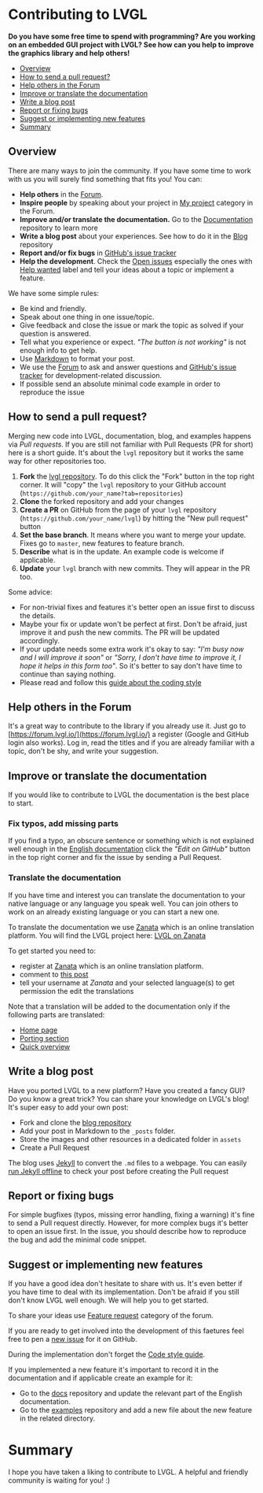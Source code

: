 # Contributing to LVGL

**Do you have some free time to spend with programming?
Are you working on an embedded GUI project with LVGL?
See how can you help to improve the graphics library and help others!**


- [Overview](#overview)
- [How to send a pull request?](#how-to-send-a-pull-request) 
- [Help others in the Forum](help-others-in-the-forum)
- [Improve or translate the documentation](#improve-or-translate-the-documentation)
- [Write a blog post](#write-a-blog-post)
- [Report or fixing bugs](#report-or-fixing-bugs)
- [Suggest or implementing new features](#suggest-or-implementing-new-features)
- [Summary](#summary)


## Overview

There are many ways to join the community. If you have some time to work with us you will surely find something that fits you! You can:
- **Help others** in the [Forum](https://forum.lvgl.io).
- **Inspire people** by speaking about your project in [My project](https://forum.lvgl.io/c/my-projects) category in the Forum.
- **Improve and/or translate the documentation.** Go to the [Documentation](https://github.com/lvgl/docs) repository to learn more
- **Write a blog post** about your experiences. See how to do it in the [Blog](https://github.com/lvgl/blog) repository
- **Report and/or fix bugs** in [GitHub's issue tracker](https://github.com/lvgl/lvgl/issues)
- **Help the development**. Check the [Open issues](https://github.com/lvgl/lvgl/issues) especially the ones with [Help wanted](https://github.com/lvgl/lvgl/issues?q=is%3Aissue+is%3Aopen+label%3A%22help+wanted%22) label and tell your ideas about a topic or implement a feature.

We have some simple rules:
- Be kind and friendly.
- Speak about one thing in one issue/topic.
- Give feedback and close the issue or mark the topic as solved if your question is answered. 
- Tell what you experience or expect. _"The button is not working"_ is not enough info to get help.
- Use [Markdown](https://github.com/adam-p/markdown-here/wiki/Markdown-Cheatsheet) to format your post.
- We use the [Forum](https://forum.lvgl.io/) to ask and answer questions and [GitHub's issue tracker](https://github.com/lvgl/lvgl/issues) for development-related discussion.
- If possible send an absolute minimal code example in order to reproduce the issue


## How to send a pull request?

Merging new code into LVGL, documentation, blog, and examples happens via *Pull requests*. If you are still not familiar with  Pull Requests (PR for short) here is a short guide. It's about the `lvgl` repository but it works the same way for other repositories too.
1. **Fork** the [lvgl repository](https://github.com/lvgl/lvgl). To do this click the "Fork" button in the top right corner. It will "copy" the `lvgl` repository to your GitHub account (`https://github.com/your_name?tab=repositories`)
2. **Clone**  the forked repository and add your changes
3. **Create a PR** on GitHub from the page of your `lvgl` repository (`https://github.com/your_name/lvgl`) by hitting the "New pull request" button 
4. **Set the base branch**. It means where you want to merge your update. Fixes go to `master`, new features to feature branch. 
5. **Describe** what is in the update. An example code is welcome if applicable.
6. **Update** your `lvgl` branch with new commits. They will appear in the PR too.

Some advice:
- For non-trivial fixes and features it's better open an issue first to discuss the details.
- Maybe your fix or update won't be perfect at first. Don't be afraid, just improve it and push the new commits. The PR will be updated accordingly. 
- If your update needs some extra work it's okay to say: _"I'm busy now and I will improve it soon"_ or _"Sorry, I don't have time to improve it, I hope it helps in this form too"_. 
So it's better to say don't have time to continue than saying nothing.
- Please read and follow this [guide about the coding style](https://github.com/lvgl/lvgl/blob/master/docs/CODING_STYLE.md)

## Help others in the Forum

It's a great way to contribute to the library if you already use it. 
Just go to [https://forum.lvgl.io/](https://forum.lvgl.io/) a register (Google and GitHub login also works).
Log in, read the titles and if you are already familiar with a topic, don't be shy, and write your suggestion.

## Improve or translate the documentation

If you would like to contribute to LVGL the documentation is the best place to start.

### Fix typos, add missing parts

If you find a typo, an obscure sentence or something which is not explained well enough in the [English documentation](https://docs.lvgl.io/en/html/index.html) 
click the *"Edit on GitHub"* button in the top right corner and fix the issue by sending a Pull Request.

### Translate the documentation

If you have time and interest you can translate the documentation to your native language or any language you speak well. 
You can join others to work on an already existing language or you can start a new one.  

To translate the documentation we use [Zanata](https://zanata.org) which is an online translation platform. 
You will find the LVGL project here: [LVGL on Zanata](https://translate.zanata.org/iteration/view/littlevgl-docs/v6.0-doc1?dswid=3430) 

To get started you need to:
- register at [Zanata](https://zanata.org) which is an online translation platform.  
- comment to [this post](https://forum.lvgl.io/t/translate-the-documentation/238?u=kisvegabor)
- tell your username at *Zanata* and your selected language(s) to get permission the edit the translations

Note that a translation will be added to the documentation only if the following parts are translated: 
- [Home page](https://docs.lvgl.io/en/v7/)
- [Porting section](https://docs.lvgl.io/en/v7/html/porting/index.html) 
- [Quick overview](https://docs.lvgl.io/v7/en/html/get-started/quick-overview.html)

## Write a blog post

Have you ported LVGL to a new platform? Have you created a fancy GUI? Do you know a great trick? 
You can share your knowledge on LVGL's blog! It's super easy to add your own post:
- Fork and clone the [blog repository](https://github.com/lvgl/blog)
- Add your post in Markdown to the `_posts` folder. 
- Store the images and other resources in a dedicated folder in `assets`
- Create a Pull Request

The blog uses [Jekyll](https://jekyllrb.com/) to convert the `.md` files to a webpage. You can easily [run Jekyll offline](https://jekyllrb.com/docs/) to check your post before creating the Pull request

## Report or fixing bugs
For simple bugfixes (typos, missing error handling, fixing a warning) it's fine to send a Pull request directly. However, for more complex bugs it's better to open an issue first. In the issue, you should describe how to reproduce the bug and add the minimal code snippet.

## Suggest or implementing new features
If you have a good idea don't hesitate to share with us. It's even better if you have time to deal with its implementation. Don't be afraid if you still don't know LVGL well enough. We will help you to get started. 

To share your ideas use [Feature request](https://forum.lvgl.io/c/feature-request/9) category of the forum.

If you are ready to get involved into the development of this faetures feel free to pen a [new issue](https://github.com/lvgl/lvgl/issues) for it on GitHub.

During the implementation don't forget the [Code style guide](https://github.com/lvgl/lvgl/blob/master/docs/CODING_STYLE.md).

If you implemented a new feature it's important to record it in the documentation and if applicable create an example for it:
- Go to the [docs](https://github.com/lvgl/docs/tree/master/v7/en) repository and update the relevant part of the English documentation.
- Go to the [examples](https://github.com/lvgl/lv_examples) repository and add a new file about the new feature in the related directory. 

# Summary

I hope you have taken a liking to contribute to LVGL. A helpful and friendly community is waiting for you! :) 
